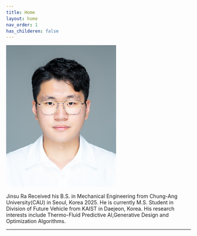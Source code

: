 ```yaml
---
title: Home
layout: home
nav_order: 1
has_childeren: false
---
```

<img src="/assets/images/Profile_image.JPG" alt="Profile_image" width="300">

Jinsu Ra Received his B.S. in Mechanical Engineering from Chung-Ang University(CAU) in Seoul, Korea 2025. He is currently M.S. Student in Division of Future Vehicle from KAIST in Daejeon, Korea. His research interests include Thermo-Fluid Predictive AI,Generative Design and Optimization Algorithms.

----
